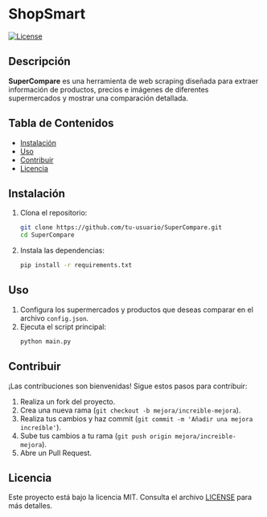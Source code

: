 # ShopSmart

[![License](https://img.shields.io/badge/license-MIT-blue.svg)](LICENSE)

## Descripción

**SuperCompare** es una herramienta de web scraping diseñada para extraer información de productos, precios e imágenes de diferentes supermercados y mostrar una comparación detallada. 

## Tabla de Contenidos

- [Instalación](#instalación)
- [Uso](#uso)
- [Contribuir](#contribuir)
- [Licencia](#licencia)

## Instalación

1. Clona el repositorio:
    ```bash
    git clone https://github.com/tu-usuario/SuperCompare.git
    cd SuperCompare
    ```

2. Instala las dependencias:
    ```bash
    pip install -r requirements.txt
    ```

## Uso

1. Configura los supermercados y productos que deseas comparar en el archivo `config.json`.
2. Ejecuta el script principal:
    ```bash
    python main.py
    ```

## Contribuir

¡Las contribuciones son bienvenidas! Sigue estos pasos para contribuir:

1. Realiza un fork del proyecto.
2. Crea una nueva rama (`git checkout -b mejora/increible-mejora`).
3. Realiza tus cambios y haz commit (`git commit -m 'Añadir una mejora increíble'`).
4. Sube tus cambios a tu rama (`git push origin mejora/increible-mejora`).
5. Abre un Pull Request.

## Licencia

Este proyecto está bajo la licencia MIT. Consulta el archivo [LICENSE](LICENSE) para más detalles.
